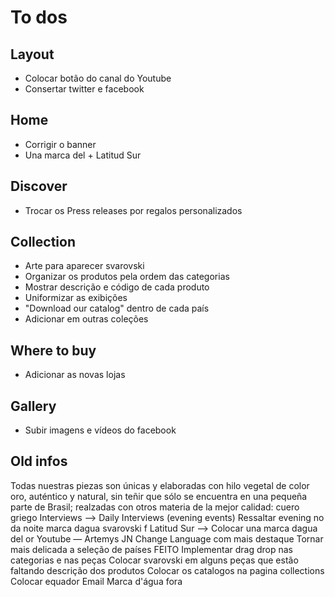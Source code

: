 # To dos

## Layout
* Colocar botão do canal do Youtube
* Consertar twitter e facebook

## Home
* Corrigir o banner
* Una marca del + Latitud Sur

## Discover
* Trocar os Press releases por regalos personalizados

## Collection
* Arte para aparecer svarovski
* Organizar os produtos pela ordem das categorias
* Mostrar descrição e código de cada produto
* Uniformizar as exibições
* "Download our catalog" dentro de cada país
* Adicionar em outras coleções

## Where to buy
* Adicionar as novas lojas


## Gallery
* Subir imagens e vídeos do facebook

## Old infos
Todas nuestras piezas son únicas y elaboradas con hilo vegetal de color oro, auténtico y natural, sin teñir que sólo se encuentra en una pequeña parte de Brasil; realzadas con otros materia de la mejor calidad: cuero griego
Interviews —> Daily Interviews (evening events)
Ressaltar evening no da noite
marca dagua svarovski f
Latitud Sur —> Colocar una marca dagua del or
Youtube — Artemys JN
Change Language com mais destaque
Tornar mais delicada a seleção de países
FEITO Implementar drag drop nas categorias e nas peças
Colocar svarovski em alguns peças que estão faltando
descrição dos produtos
Colocar os catalogos na pagina collections
Colocar equador
Email
Marca d'água fora
